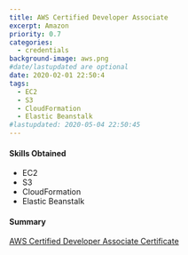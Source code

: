 ```yaml
---
title: AWS Certified Developer Associate
excerpt: Amazon
priority: 0.7
categories:
  - credentials
background-image: aws.png
#date/lastupdated are optional
date: 2020-02-01 22:50:4
tags:
  - EC2
  - S3
  - CloudFormation
  - Elastic Beanstalk
#lastupdated: 2020-05-04 22:50:45
---
```

<h4>Skills Obtained</h4>
<ul class="techlist">
<li><span class="tech">EC2</span></li>
<li><span class="tech">S3</span></li>
<li><span class="tech">CloudFormation</span></li>
<li><span class="tech">Elastic Beanstalk</span></li>


</ul>

<h4>Summary</h4>
<a href = "https://github.com/chris-shum/chris-shum.github.io/blob/master/certifications/AWS%20Certified%20Developer%20-%20Associate%20certificate.pdf" target="_blank">
AWS Certified Developer Associate Certificate</a>
